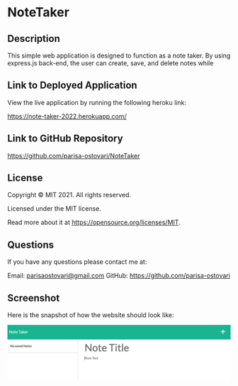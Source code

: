 # NoteTaker

## Description
This simple web application is designed to function as a note taker. By using express.js back-end, the user can create, save, and delete notes while  

## Link to Deployed Application
View the live application by running the following heroku link:

https://note-taker-2022.herokuapp.com/

## Link to GitHub Repository
https://github.com/parisa-ostovari/NoteTaker

## License
Copyright © MIT 2021. All rights reserved.

Licensed under the MIT license.

Read more about it at https://opensource.org/licenses/MIT.

## Questions
If you have any questions please contact me at:

Email: parisaostovari@gmail.com
GitHub: https://github.com/parisa-ostovari

## Screenshot
Here is the snapshot of how the website should look like:

![alt="Note Taker Screenshot"](./public/assets/images/NoteTakerScreenshot.png)

